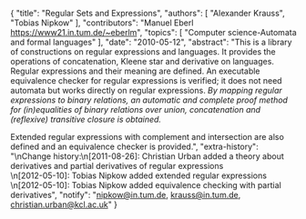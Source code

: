 {
    "title": "Regular Sets and Expressions",
    "authors": [
        "Alexander Krauss",
        "Tobias Nipkow"
    ],
    "contributors": "Manuel Eberl <https://www21.in.tum.de/~eberlm>",
    "topics": [
        "Computer science-Automata and formal languages"
    ],
    "date": "2010-05-12",
    "abstract": "This is a library of constructions on regular expressions and languages. It provides the operations of concatenation, Kleene star and derivative on languages. Regular expressions and their meaning are defined. An executable equivalence checker for regular expressions is verified; it does not need automata but works directly on regular expressions. <i>By mapping regular expressions to binary relations, an automatic and complete proof method for (in)equalities of binary relations over union, concatenation and (reflexive) transitive closure is obtained.</i> <P> Extended regular expressions with complement and intersection are also defined and an equivalence checker is provided.",
    "extra-history": "\nChange history:\n[2011-08-26]: Christian Urban added a theory about derivatives and partial derivatives of regular expressions<br>\n[2012-05-10]: Tobias Nipkow added extended regular expressions<br>\n[2012-05-10]: Tobias Nipkow added equivalence checking with partial derivatives",
    "notify": "nipkow@in.tum.de, krauss@in.tum.de, christian.urban@kcl.ac.uk"
}